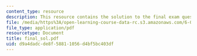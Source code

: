 ```yaml
---
content_type: resource
description: This resource contains the solution to the final exam questions.
file: /media/https%3A/open-learning-course-data-rc.s3.amazonaws.com/6-046j-introduction-to-algorithms-sma-5503-fall-2005/d9a4dadcde8f58811056d4bf5bc403df_final_sol.pdf
file_type: application/pdf
resourcetype: Document
title: final_sol.pdf
uid: d9a4dadc-de8f-5881-1056-d4bf5bc403df
---
```

